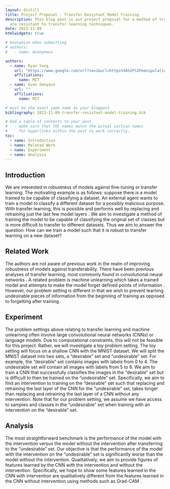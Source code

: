 ```yaml
---
layout: distill
title: Project Proposal - Transfer Resistant Model Training
description: This blog post is our project proposal for a method of training neural networks that
  are resistant to transfer learning techniques.
date: 2023-11-09
htmlwidgets: true

# Anonymize when submitting
# authors:
#   - name: Anonymous

authors:
  - name: Ryan Yang
    url: "https://www.google.com/url?sa=i&url=https%3A%2F%2Fmanipulation.csail.mit.edu%2FFall2023%2Findex.html&psig=AOvVaw3MuJLCZwr7MxMiaaFQTBeC&ust=1699601771753000&source=images&cd=vfe&opi=89978449&ved=0CBIQjRxqFwoTCNil45C0toIDFQAAAAAdAAAAABAH"
    affiliations:
      name: MIT
  - name: Evan Seeyave
    url: ""
    affiliations:
      name: MIT

# must be the exact same name as your blogpost
bibliography: 2023-11-09-transfer-resistant-model-training.bib

# Add a table of contents to your post.
#   - make sure that TOC names match the actual section names
#     for hyperlinks within the post to work correctly.
toc:
  - name: Introduction
  - name: Related Work
  - name: Experiment
  - name: Analysis
---
```


## Introduction

We are interested in robustness of models against fine-tuning or transfer learning. The motivating example is as follows: suppose there is a model trained to be capable of classifying a dataset. An external agent wants to train a model to classify a different dataset for a possibly malicious purpose. With transfer learning, this is possible and performs well by replacing and retraining just the last few model layers <d-cite key="zhuang2020comprehensive"></d-cite>. We aim to investigate a method of training the model to be capable of classifying the original set of classes but is more difficult to transfer to different datasets. Thus we aim to answer the question: How can we train a model such that it is robust to transfer learning on a new dataset?

## Related Work

The authors are not aware of previous work in the realm of improving robustness of models against transferability. There have been previous analyses of transfer learning, most commonly found in convolutional neural networks <d-cite key="zhuang2020comprehensive"></d-cite>.
A related problem is machine unlearning which takes a trained model and attempts to make the model forget defined points of information <d-cite key="cao2015towards"></d-cite>. However, our problem setting is different in that we wish to prevent learning undesirable pieces of information from the beginning of training as opposed to forgetting after training.

## Experiment

The problem settings above relating to transfer learning and machine unlearning often involve large convolutional neural networks (CNNs) or language models. Due to computational constraints, this will not be feasible for this project. Rather, we will investigate a toy problem setting.
The toy setting will focus on a shallow CNN with the MNIST dataset. We will split the MNIST dataset into two sets, a “desirable” set and “undesirable” set. For example, the “desirable” set contains images with labels from 0 to 4. The undesirable set will contain all images with labels from 5 to 9. We aim to train a CNN that successfully classifies the images in the “desirable” set but is difficult to then be trained on the “undesirable” set. Specifically, we aim to find an intervention to training on the “desirable” set such that replacing and retraining the last layer of the CNN for the “undesirable” set, takes longer than replacing and retraining the last layer of a CNN without any intervention. Note that for our problem setting, we assume we have access to samples and classes in the “undesirable” set when training with an intervention on the “desirable” set. 

## Analysis

The most straightforward benchmark is the performance of the model with the intervention versus the model without the intervention after transferring to the “undesirable” set. Our objective is that the performance of the model with the intervention on the “undesirable” set is significantly worse than the model without the intervention. Qualitatively, we aim to provide figures of features learned by the CNN with the intervention and without the intervention. Specifically, we hope to show some features learned in the CNN with intervention are qualitatively different from the features learned in the CNN without intervention using methods such as Grad-CAM <d-cite key="selvaraju2017grad"></d-cite>.
